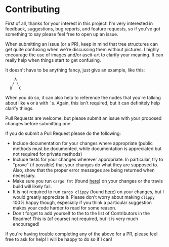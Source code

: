 # Contributing

First of all, thanks for your interest in this project!  I'm very interested in feedback,
suggestions, bug reports, and feature requests, so if you've got something to say please feel
free to open up an issue.

When submitting an issue (or a PR), keep in mind that tree structures can get quite confusing when
we're discussing them without pictures.  I highly encourage the use of images and/or
ascii-art to clarify your meaning.  It can really help when things start to get confusing.

It doesn't have to be anything fancy, just give an example, like this:
```
    A
   / \
  B   C
```
When you do so, it can also help to reference the nodes that you're talking about like `A`
or `B` with `` ` ``s.  Again, this isn't required, but it can definitely help clarify things.

Pull Requests are welcome, but please submit an issue with your proposed changes before
submitting one.

If you do submit a Pull Request please do the following:
- Include documentation for your changes where appropriate (public methods must be documented,
while documentation is appreciated but not required for private methods)
- Include tests for your changes wherever appropriate.  In particular, try to "prove" (if
possible) that your changes do what they are supposed to.  Also, show that the proper error
messages are being returned when necessary.
- Make sure you run `cargo fmt` (found [here](https://github.com/rust-lang-nursery/rustfmt))
on your changes or the travis build will likely fail.
- It is not required to run `cargo clippy` (found [here](https://github.com/Manishearth/rust-clippy/))
on your changes, but I would greatly appreciate it. Please don't worry about making `clippy`
100% happy though, especially if you think a particular suggestion makes your code harder to
read for some reason.
- Don't forget to add yourself to the to the list of Contributors in the Readme! This is
(of course) not required, but it is very much encouraged!

If you're having trouble completing any of the above for a PR, please feel free to ask for
help!  I will be happy to do so if I can!
